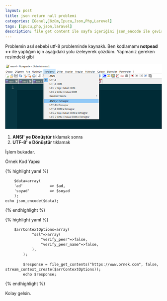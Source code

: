 ```yaml
---
layout: post
title: json return null problemi
categories: [Genel,Çözüm,İpucu,Json,Php,Larevel]
tags: [ipucu,php,json,laravel]
description: file get content ile sayfa içeriğini json_encode ile çevirdikten sonra diğer sayfada json_decode ile array olarak döndürürken alınan null hatası
---
```


Problemin asıl sebebi utf-8 probleminde kaynaklı. Ben kodlamamı **notpead ++** ile yaptığım için aşağıdaki yolu izeleyerek
çözdüm. Yapmanız gereken resimdeki gibi


<img src="https://raw.githubusercontent.com/ferhatakbulut/ferhatakbulut.github.io/main/image/not.png">


1. **ANSI' ye Dönüştür** tıklamak sonra
2. **UTF-8' e Dönüştür** tıklamak

İşlem bukadar.

Örnek Kod Yapısı

{% highlight yaml %}

    	$data=array(
		'ad'			=> $ad,
		'soyad'			=> $soyad
		);
	echo json_encode($data);

{% endhighlight %}


{% highlight yaml %}

    	$arrContextOptions=array(
				"ssl"=>array(
					"verify_peer"=>false,
					"verify_peer_name"=>false,
				),
			);  

			$response = file_get_contents("https://www.ornek.com", false, stream_context_create($arrContextOptions));
			echo $response;

{% endhighlight %}



Kolay gelsin.

